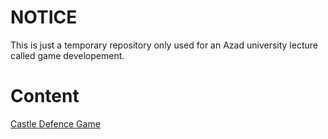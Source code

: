 # NOTICE

This is just a temporary repository only used for an Azad university lecture called game developement.

# Content

[Castle Defence Game](./CastleDefence/)